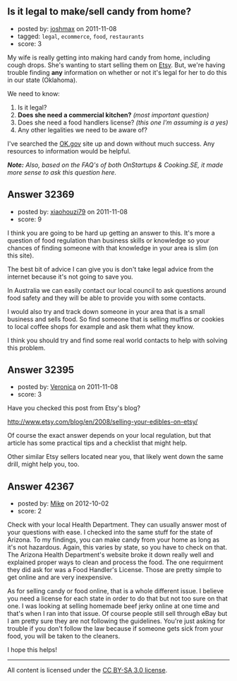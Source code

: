 ## Is it legal to make/sell candy from home?

- posted by: [joshmax](https://stackexchange.com/users/-1/14036-joshmax) on 2011-11-08
- tagged: `legal`, `ecommerce`, `food`, `restaurants`
- score: 3

My wife is really getting into making hard candy from home, including cough drops. She's wanting to start selling them on [Etsy][1]. But, we're having trouble finding **any** information on whether or not it's legal for her to do this in our state (Oklahoma).

We need to know:

 1. Is it legal?
 2. **Does she need a commercial kitchen?** *(most important question)*
 3. Does she need a food handlers license? *(this one I'm assuming is a yes)*
 4. Any other legalities we need to be aware of?

I've searched the [OK.gov][2] site up and down without much success. Any resources to information would be helpful.

***Note:** Also, based on the FAQ's of both OnStartups & Cooking.SE, it made more sense to ask this question here.*

  [1]: http://etsy.com
  [2]: http://www.ok.gov


## Answer 32369

- posted by: [xiaohouzi79](https://stackexchange.com/users/-1/4868-xiaohouzi79) on 2011-11-08
- score: 9

I think you are going to be hard up getting an answer to this. It's more a question of food regulation than business skills or knowledge so your chances of finding someone with that knowledge in your area is slim (on this site). 

The best bit of advice I can give you is don't take legal advice from the internet because it's not going to save you.

In Australia we can easily contact our local council to ask questions around food safety and they will be able to provide you with some contacts.

I would also try and track down someone in your area that is a small business and sells food. So find someone that is selling muffins or cookies to local coffee shops for example and ask them what they know.

I think you should try and find some real world contacts to help with solving this problem.


## Answer 32395

- posted by: [Veronica](https://stackexchange.com/users/-1/13945-veronica) on 2011-11-08
- score: 3

Have you checked this post from Etsy's blog?

http://www.etsy.com/blog/en/2008/selling-your-edibles-on-etsy/

Of course the exact answer depends on your local regulation, but that article has some practical tips and a checklist that might help. 

Other similar Etsy sellers located near you, that likely went down the same drill, might help you, too.


## Answer 42367

- posted by: [Mike](https://stackexchange.com/users/-1/19953-mike) on 2012-10-02
- score: 2

Check with your local Health Department. They can usually answer most of your questions with ease. I checked into the same stuff for the state of Arizona. To my findings, you can make candy from your home as long as it's not hazardous. Again, this varies by state, so you have to check on that. The Arizona Health Department's website broke it down really well and explained proper ways to clean and process the food. The one requirment they did ask for was a Food Handler's License. Those are pretty simple to get online and are very inexpensive. 

As for selling candy or food online, that is a whole different issue. I believe you need a license for each state in order to do that but not too sure on that one. I was looking at selling homemade beef jerky online at one time and that's when I ran into that issue. Of course people still sell through eBay but I am pretty sure they are not following the guidelines. You're just asking for trouble if you don't follow the law because if someone gets sick from your food, you will be taken to the cleaners.

I hope this helps!



---

All content is licensed under the [CC BY-SA 3.0 license](https://creativecommons.org/licenses/by-sa/3.0/).
